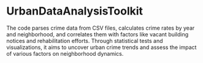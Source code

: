 # UrbanDataAnalysisToolkit
The code parses crime data from CSV files, calculates crime rates by year and neighborhood, and correlates them with factors like vacant building notices and rehabilitation efforts. Through statistical tests and visualizations, it aims to uncover urban crime trends and assess the impact of various factors on neighborhood dynamics.
